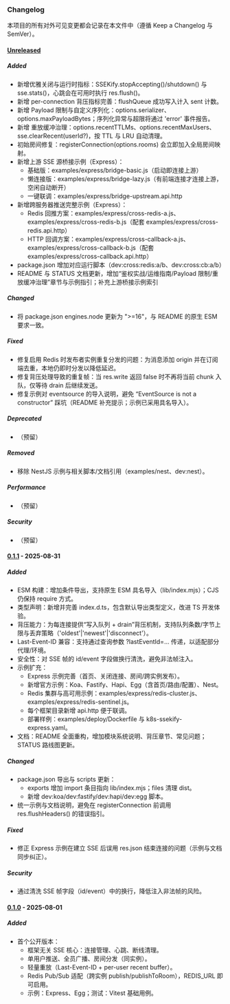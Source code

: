 ### Changelog

本项目的所有对外可见变更都会记录在本文件中（遵循 Keep a Changelog 与 SemVer）。

#### [Unreleased]
##### Added
- 新增优雅关闭与运行时指标：SSEKify.stopAccepting()/shutdown() 与 sse.stats()，心跳会在可用时执行 res.flush()。
- 新增 per-connection 背压指标完善：flushQueue 成功写入计入 sent 计数。
- 新增 Payload 限制与自定义序列化：options.serializer、options.maxPayloadBytes；序列化异常与超限将通过 'error' 事件报告。
- 新增 重放缓冲治理：options.recentTTLMs、options.recentMaxUsers、sse.clearRecent(userId?)，按 TTL 与 LRU 自动清理。
- 初始房间修复：registerConnection(options.rooms) 会立即加入全局房间映射。
- 新增上游 SSE 源桥接示例（Express）：
  - 基础版：examples/express/bridge-basic.js（启动即连接上游）
  - 懒连接版：examples/express/bridge-lazy.js（有前端连接才连接上游，空闲自动断开）
  - 一键联调：examples/express/bridge-upstream.api.http
- 新增跨服务器推送完整示例（Express）：
  - Redis 回推方案：examples/express/cross-redis-a.js、examples/express/cross-redis-b.js（配套 examples/express/cross-redis.api.http）
  - HTTP 回调方案：examples/express/cross-callback-a.js、examples/express/cross-callback-b.js（配套 examples/express/cross-callback.api.http）
- package.json 增加对应运行脚本（dev:cross:redis:a/b、dev:cross:cb:a/b）
- README 与 STATUS 文档更新，增加“鉴权实战/运维指南/Payload 限制/重放缓冲治理”章节与示例指引；补充上游桥接示例索引

##### Changed
- 将 package.json engines.node 更新为 ">=16"，与 README 的原生 ESM 要求一致。

##### Fixed
- 修复启用 Redis 时发布者实例重复分发的问题：为消息添加 origin 并在订阅端去重，本地仍即时分发以降低延迟。
- 修复背压处理导致的重复帧：当 res.write 返回 false 时不再将当前 chunk 入队，仅等待 drain 后继续发送。
- 修复示例对 eventsource 的导入说明，避免 “EventSource is not a constructor” 踩坑（README 补充提示；示例已采用具名导入）。

##### Deprecated
- （预留）

##### Removed
- 移除 NestJS 示例与相关脚本/文档引用（examples/nest、dev:nest）。

##### Performance
- （预留）

##### Security
- （预留）

#### [0.1.1] - 2025-08-31
##### Added
- ESM 构建：增加条件导出，支持原生 ESM 具名导入（lib/index.mjs）；CJS 仍保持 require 方式。
- 类型声明：新增并完善 index.d.ts，包含默认导出类型定义，改进 TS 开发体验。
- 背压能力：为每连接提供“写入队列 + drain”背压机制，支持队列条数/字节上限与丢弃策略（'oldest'|'newest'|'disconnect'）。
- Last-Event-ID 兼容：支持通过查询参数 ?lastEventId=... 传递，以适配部分代理/环境。
- 安全性：对 SSE 帧的 id/event 字段做换行清洗，避免非法帧注入。
- 示例扩充：
  - Express 示例完善（首页、关闭连接、房间/跨实例发布）。
  - 新增官方示例：Koa、Fastify、Hapi、Egg（含首页/路由/配置）、Nest。
  - Redis 集群与高可用示例：examples/express/redis-cluster.js、examples/express/redis-sentinel.js。
  - 每个框架目录新增 api.http 便于联调。
  - 部署样例：examples/deploy/Dockerfile 与 k8s-ssekify-express.yaml。
- 文档：README 全面重构，增加模块系统说明、背压章节、常见问题；STATUS 路线图更新。

##### Changed
- package.json 导出与 scripts 更新：
  - exports 增加 import 条目指向 lib/index.mjs；files 清理 dist。
  - 新增 dev:koa/dev:fastify/dev:hapi/dev:egg 脚本。
- 统一示例与文档说明，避免在 registerConnection 前调用 res.flushHeaders() 的错误指引。

##### Fixed
- 修正 Express 示例在建立 SSE 后误用 res.json 结束连接的问题（示例与文档同步纠正）。

##### Security
- 通过清洗 SSE 帧字段（id/event）中的换行，降低注入非法帧的风险。

#### [0.1.0] - 2025-08-01
##### Added
- 首个公开版本：
  - 框架无关 SSE 核心：连接管理、心跳、断线清理。
  - 单用户推送、全员广播、房间分发（同实例）。
  - 轻量重放（Last-Event-ID + per-user recent buffer）。
  - Redis Pub/Sub 适配（跨实例 publish/publishToRoom），REDIS_URL 即可启用。
  - 示例：Express、Egg；测试：Vitest 基础用例。

[Unreleased]: https://github.com/<your-org>/ssekify/compare/v0.1.1...HEAD
[0.1.1]: https://github.com/<your-org>/ssekify/releases/tag/v0.1.1
[0.1.0]: https://github.com/<your-org>/ssekify/releases/tag/v0.1.0